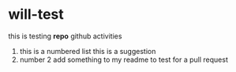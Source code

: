 # will-test
this is testing **repo** github activities

1. this is a numbered list this is a suggestion
2. number 2
add something to my readme to test for a pull request

